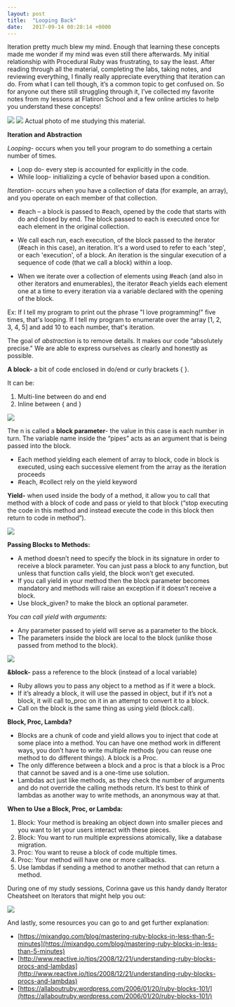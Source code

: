 ```yaml
---
layout: post
title:  "Looping Back"
date:   2017-09-14 00:28:14 +0000
---
```



Iteration pretty much blew my mind. Enough that learning these concepts made me wonder if my mind was even still there afterwards. My initial relationship with Procedural Ruby was frustrating, to say the least. After reading through all the material, completing the labs, taking notes, and reviewing everything, I finally really appreciate everything that iteration can do. From what I can tell though, it’s a common topic to get confused on. So for anyone out there still struggling through it, I’ve collected my favorite notes from my lessons at Flatiron School and a few online articles to help you understand these concepts! 


![](https://i.imgur.com/jAOHCDJ.jpg)      ![](https://i.imgur.com/0Kq33ye.jpg?2)
                                                     Actual photo of me studying this material.
									
									
									

**Iteration and Abstraction**

*Looping-* occurs when you tell your program to do something a certain number of times.
* Loop do- every step is accounted for explicitly in the code.
* While loop- initializing a cycle of behavior based upon a condition.

*Iteration-* occurs when you have a collection of data (for example, an array), and you operate on each member of that collection.
* #each – a block is passed to #each, opened by the code that starts with do and closed by end. The block passed to each is executed once for each element in the original collection. 

* We call each run, each execution, of the block passed to the iterator (#each in this case), an iteration. It's a word used to refer to each 'step', or each 'execution', of a block. An iteration is the singular execution of a sequence of code (that we call a block) within a loop.

* When we iterate over a collection of elements using #each (and also in other iterators and enumerables), the iterator #each yields each element one at a time to every iteration via a variable declared with the opening of the block.


Ex: If I tell my program to print out the phrase "I love programming!" five times, that's looping. If I tell my program to enumerate over the array [1, 2, 3, 4, 5] and add 10 to each number, that's iteration.

The goal of *abstraction* is to remove details. It makes our code “absolutely precise." We are able to express ourselves as clearly and honestly as possible. 



**A block-** a bit of code enclosed in do/end or curly brackets { }.

It can be:
1. Multi-line between do and end
2. Inline between { and } 

![](https://i.imgur.com/tDwVXdG.png) 

The n is called a **block parameter**- the value in this case is each number in turn.
The variable name inside the “pipes” acts as an argument that is being passed into the block. 


* Each method yielding each element of array to block, code in block is executed, using each successive element from the array as the iteration proceeds 
* #each, #collect rely on the yield keyword



**Yield-** when used inside the body of a method, it allow you to call that method with a block of code and pass or yield to that block (“stop executing the code in this method and instead execute the code in this block then return to code in method”).

![](https://i.imgur.com/u187jzM.png)

**Passing Blocks to Methods:**
* A method doesn’t need to specify the block in its signature in order to receive a block parameter. You can just pass a block to any function, but unless that function calls yield, the block won’t get executed. 
* If you call yield in your method then the block parameter becomes mandatory and methods will raise an exception if it doesn’t receive a block.
* Use block_given? to make the block an optional parameter. 

*You can call yield with arguments:*
* Any parameter passed to yield will serve as a parameter to the block.
* The parameters inside the block are local to the block (unlike those passed from method to the block).


![](https://i.imgur.com/RvmxO17.png)

**&block-** pass a reference to the block (instead of a local variable)
* Ruby allows you to pass any object to a method as if it were a block.
* If it’s already a block, it will use the passed in object, but if it’s not a block, it will call to_proc on it in an attempt to convert it to a block. 
* Call on the block is the same thing as using yield (block.call).


**Block, Proc, Lambda?**
* Blocks are a chunk of code and yield allows you to inject that code at some place into a method. You can have one method work in different ways, you don’t have to write multiple methods (you can reuse one method to do different things). A block is a Proc.
* The only difference between a block and a proc is that a block is a Proc that cannot be saved and is a one-time use solution. 
* Lambdas act just like methods, as they check the number of arguments and do not override the calling methods return. It’s best to think of lambdas as another way to write methods, an anonymous way at that. 

**When to Use a Block, Proc, or Lambda:**
1. Block: Your method is breaking an object down into smaller pieces and you want to let your users interact with these pieces.
2. Block: You want to run multiple expressions atomically, like a database migration.
3. Proc: You want to reuse a block of code multiple times.
4. Proc: Your method will have one or more callbacks.
5. Use lambdas if sending a method to another method that can return a method.



During one of my study sessions, Corinna gave us this handy dandy Iterator Cheatsheet on Iterators that might help you out: 

![](https://i.imgur.com/GEMJ8mu.png?1)


And lastly, some resources you can go to and get further explanation: 
* [https://mixandgo.com/blog/mastering-ruby-blocks-in-less-than-5-minutes](https://mixandgo.com/blog/mastering-ruby-blocks-in-less-than-5-minutes)
* [http://www.reactive.io/tips/2008/12/21/understanding-ruby-blocks-procs-and-lambdas](http://www.reactive.io/tips/2008/12/21/understanding-ruby-blocks-procs-and-lambdas)
* [https://allaboutruby.wordpress.com/2006/01/20/ruby-blocks-101/](https://allaboutruby.wordpress.com/2006/01/20/ruby-blocks-101/)






